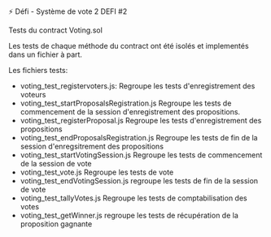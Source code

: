⚡️ Défi - Système de vote 2
DEFI #2

Tests du contract Voting.sol

Les tests de chaque méthode du contract ont été isolés et implementés dans un fichier à part.

Les fichiers tests:
- voting_test_registervoters.js:
    Regroupe les tests d'enregistrement des voteurs
- voting_test_startProposalsRegistration.js
    Regroupe les tests de commencement de la session d'enregistrement des propositions.
- voting_test_registerProposal.js
    Regroupe les tests d'enregistrement des propositions
- voting_test_endProposalsRegistration.js
    Regroupe les tests de fin de la session d'enregsitrement des propositions
- voting_test_startVotingSession.js
    Regroupe les tests de commencement de la session de vote
- voting_test_vote.js
    Regroupe les tests de vote
- voting_test_endVotingSession.js
    regroupe les tests de fin de la session de vote
- voting_test_tallyVotes.js
    Regroupe les tests de comptabilisation des votes 
- voting_test_getWinner.js
    regroupe les tests de récupération de la proposition gagnante





